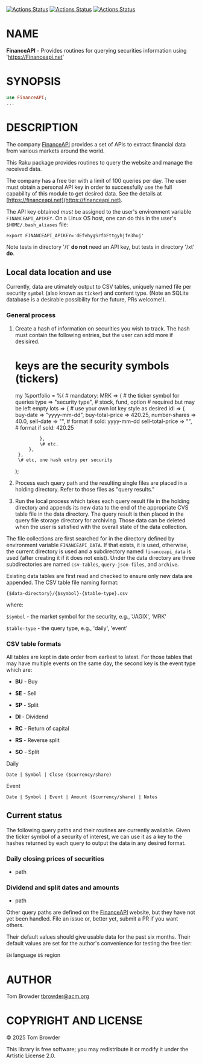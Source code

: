 [![Actions Status](https://github.com/tbrowder/FinanceAPI/actions/workflows/linux.yml/badge.svg)](https://github.com/tbrowder/FinanceAPI/actions) [![Actions Status](https://github.com/tbrowder/FinanceAPI/actions/workflows/macos.yml/badge.svg)](https://github.com/tbrowder/FinanceAPI/actions) [![Actions Status](https://github.com/tbrowder/FinanceAPI/actions/workflows/windows.yml/badge.svg)](https://github.com/tbrowder/FinanceAPI/actions)

NAME
====

**FinanceAPI** - Provides routines for querying securities information using 'https://Financeapi.net'

SYNOPSIS
========

```raku
use FinanceAPI;
...
```

DESCRIPTION
===========

The company [FinanceAPI](https://financeapi.net) provides a set of APIs to extract financial data from various markets around the world. 

This Raku package provides routines to query the website and manage the received data.

The company has a free tier with a limit of 100 queries per day. The user must obtain a personal API key in order to successfully use the full capability of this module to get desired data. See the details at [https://financeapi.net](https://financeapi.net).

The API key obtained *must* be assigned to the user's environment variable `FINANCEAPI_APIKEY`. On a Linux OS host, one can do this in the user's `$HOME/.bash_aliases` file:

    export FINANCEAPI_APIKEY='dEfvhygSrfbFttgyhjfe3huj'

Note tests in directory '/t' **do not** need an API key, but tests in directory '/xt' **do**.

Local data location and use
---------------------------

Currently, data are utimately output to CSV tables, uniquely named file per security `symbol` (also known as `ticker`) and content type. (Note an SQLite database is a desirable possibility for the future, PRs welcome!).

### General process

1. Create a hash of information on securities you wish to track. The hash must contain the following entries, but the user can add more if desisired.

    # keys are the security symbols (tickers)
    my %portfolio = %(
        \# mandatory:
        MRK => { \# the ticker symbol for queries
            type   => "security type", \# stock, fund, option
            # required but may be left empty
            lots => {
                \# use your own lot key style as desired
                idl => {
                    buy-date => "yyyy-mm-dd",
                    buy-total-price => 420.25,
                    number-shares   => 40.0,
                    sell-date => "", \# format if sold: yyyy-mm-dd
                    sell-total-price => "", \# format if sold: 420.25

                },
                \# etc.
            },
        },
        \# etc, one hash entry per security
    );

2. Process each query path and the resulting single files are placed in a holding directory. Refer to those files as "query results."

3. Run the local process which takes each query result file in the holding directory and appends its new data to the end of the appropriate CVS table file in the data directory. The query result is then placed in the query file storage directory for archiving. Those data can be deleted when the user is satisfied with the overall state of the data collection. 

The file collections are first searched for in the directory defined by environment variable `FINANCEAPI_DATA`. If that exists, it is used, otherwise, the current directory is used and a subdirectory named `financeapi_data` is used (after creating it if it does not exist). Under the data directory are three subdirectories are named `csv-tables`, `query-json-files`, and `archive`.

Existing data tables are first read and checked to ensure only new data are appended. The CSV table file naming format:

    {$data-directory}/{$symbol}-{$table-type}.csv

where:

`$symbol` - the market symbol for the security, e.g., 'JAGIX', 'MRK'

`$table-type` - the query type, e.g., 'daily', 'event'

### CSV table formats

All tables are kept in date order from earliest to latest. For those tables that may have multiple events on the same day, the second key is the event type which are:

  * **BU** - Buy

  * **SE** - Sell

  * **SP** - Split

  * **DI** - Dividend

  * **RC** - Return of capital

  * **RS** - Reverse split

  * **SO** - Split

Daily

    Date | Symbol | Close ($currency/share)

Event

    Date | Symbol | Event | Amount ($currency/share) | Notes

Current status
--------------

The following query paths and their routines are currently available. Given the ticker symbol of a security of interest, we can use it as a key to the hashes returned by each query to output the data in any desired format.

### Daily closing prices of securities

  * path

### Dividend and split dates and amounts

  * path

Other query paths are defined on the [FinanceAPI](https://financeapi.net) website, but they have not yet been handled. File an issue or, better yet, submit a PR if you want others.

Their default values should give usable data for the past six months. Their default values are set for the author's convenience for testing the free tier:

`EN` language `US` region

AUTHOR
======

Tom Browder <tbrowder@acm.org>

COPYRIGHT AND LICENSE
=====================

© 2025 Tom Browder

This library is free software; you may redistribute it or modify it under the Artistic License 2.0.

